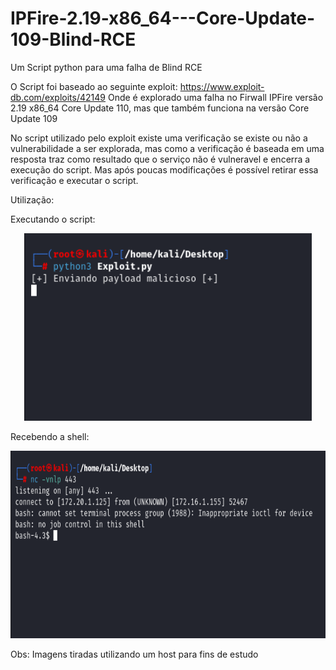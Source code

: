 # IPFire-2.19-x86_64---Core-Update-109-Blind-RCE
Um Script python para uma falha de Blind RCE

O Script foi baseado ao seguinte exploit: https://www.exploit-db.com/exploits/42149
Onde é explorado uma falha no Firwall IPFire versão 2.19 x86_64 Core Update 110, mas que também funciona na versão Core Update 109

No script utilizado pelo exploit existe uma verificação se existe ou não a vulnerabilidade a ser explorada, mas como a verificação é baseada em uma resposta traz como resultado que o serviço não é vulneravel e encerra a execução do script.
Mas após poucas modificações é possível retirar essa verificação e executar o script.

Utilização:

Executando o script:
<p align="center">
	<img width="460" height="300" src="src/Img1.png">
</p>

Recebendo a shell:
<p align="center">
	<img width="600" height="300" src="src/Img2.png">
</p>

Obs: Imagens tiradas utilizando um host para fins de estudo
